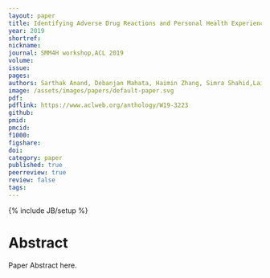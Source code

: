```yaml
---
layout: paper
title: Identifying Adverse Drug Reactions and Personal Health Experience Mentions from Twitter
year: 2019
shortref: 
nickname: 
journal: SMM4H workshop,ACL 2019
volume: 
issue: 
pages: 
authors: Sarthak Anand, Debanjan Mahata, Haimin Zhang, Simra Shahid,Laiba Mehnaz, Yaman Kumar, Rajiv Ratn Shah
image: /assets/images/papers/default-paper.svg
pdf: 
pdflink: https://www.aclweb.org/anthology/W19-3223
github:
pmid: 
pmcid: 
f1000: 
figshare: 
doi: 
category: paper
published: true
peerreview: true
review: false
tags: 
---
```

{% include JB/setup %}

# Abstract 

Paper Abstract here.

